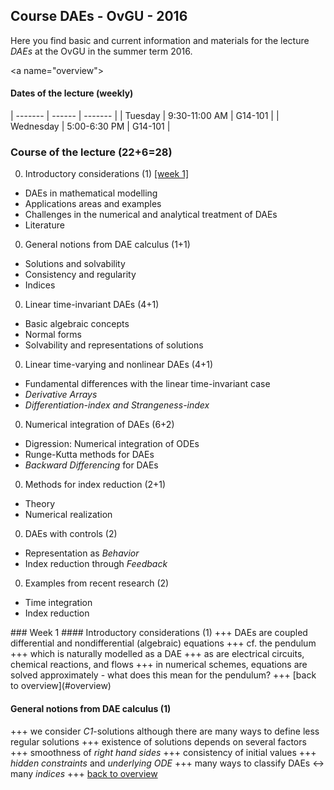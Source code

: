 Course DAEs - OvGU - 2016
-----

Here you find basic and current information and materials for the lecture 
*DAEs* at the OvGU in the summer term 2016.

<a name="overview"\>

#### Dates of the lecture (weekly)

| ------- | ------ | ------- |
| Tuesday | 9:30-11:00 AM | G14-101 |
| Wednesday | 5:00-6:30 PM | G14-101 |

### Course of the lecture (22+6=28) 
 0. Introductory considerations (1) [[week 1]](#week1)
   * DAEs in mathematical modelling
   * Applications areas and examples
   * Challenges in the numerical and analytical treatment of DAEs
   * Literature
 0. General notions from DAE calculus (1+1)
   * Solutions and solvability
   * Consistency and regularity
   * Indices
 0. Linear time-invariant DAEs (4+1)
   * Basic algebraic concepts
   * Normal forms
   * Solvability and representations of solutions
 0. Linear time-varying and nonlinear DAEs (4+1)
   * Fundamental differences with the linear time-invariant case
   * *Derivative Arrays*
   * *Differentiation-index and Strangeness-index*
 0. Numerical integration of DAEs (6+2)
   * Digression: Numerical integration of ODEs
   * Runge-Kutta methods for DAEs
   * *Backward Differencing* for DAEs
 0. Methods for index reduction (2+1)
   * Theory
   * Numerical realization
 0. DAEs with controls (2)
   * Representation as *Behavior*
   * Index reduction through *Feedback*
 0. Examples from recent research (2)
   * Time integration
   * Index reduction

<a name="week1"/>
### Week 1
#### Introductory considerations (1)
+++ DAEs are coupled differential and nondifferential (algebraic) equations +++ cf. the pendulum +++ which is naturally modelled as a DAE +++ as are electrical circuits, chemical reactions, and flows +++ in numerical schemes, equations are solved approximately - what does this mean for the pendulum? +++  [back to overview](#overview)

#### General notions from DAE calculus (1)
+++ we consider *C1*-solutions although there are many ways to define less regular solutions +++ existence of solutions depends on several factors +++ smoothness of *right hand sides* +++ consistency of initial values +++ *hidden constraints* and *underlying ODE* +++ many ways to classify DAEs <-> many *indices* +++ [back to overview](#overview)
